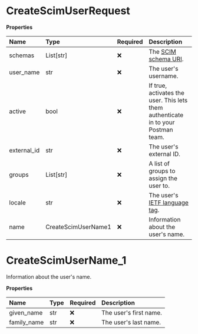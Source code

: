 # CreateScimUserRequest

**Properties**

| Name        | Type                | Required | Description                                                                       |
| :---------- | :------------------ | :------- | :-------------------------------------------------------------------------------- |
| schemas     | List[str]           | ❌       | The [SCIM schema URI](https://www.iana.org/assignments/scim/scim.xhtml).          |
| user_name   | str                 | ❌       | The user's username.                                                              |
| active      | bool                | ❌       | If true, activates the user. This lets them authenticate in to your Postman team. |
| external_id | str                 | ❌       | The user's external ID.                                                           |
| groups      | List[str]           | ❌       | A list of groups to assign the user to.                                           |
| locale      | str                 | ❌       | The user's [IETF language tag](https://datatracker.ietf.org/doc/html/rfc5646).    |
| name        | CreateScimUserName1 | ❌       | Information about the user's name.                                                |

# CreateScimUserName_1

Information about the user's name.

**Properties**

| Name        | Type | Required | Description            |
| :---------- | :--- | :------- | :--------------------- |
| given_name  | str  | ❌       | The user's first name. |
| family_name | str  | ❌       | The user's last name.  |

<!-- This file was generated by liblab | https://liblab.com/ -->
